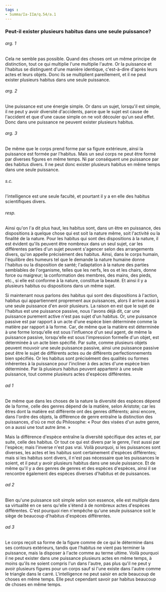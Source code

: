 ```yaml
---
tags : 
- Summa/Ia-IIæ/q.54/a.1
---
```


### Peut-il exister plusieurs habitus dans une seule puissance?

###### arg. 1
Cela ne semble pas possible. Quand des choses ont un même principe de distinction, tout ce qui multiplie l'une multiplie l'autre. Or la puissance et l'habitus se distinguent d'une manière identique, c'est-à-dire d'après leurs actes et leurs objets. Donc ils se multiplient pareillement, et il ne peut exister plusieurs habitus dans une seule puissance. 

###### arg. 2
Une puissance est une énergie simple. Or dans un sujet, lorsqu'il est simple, il ne peut y avoir diversité d'accidents, parce que le sujet est cause de l'accident et que d'une cause simple on ne voit découler qu'un seul effet. Donc dans une puissance ne peuvent exister plusieurs habitus. 

###### arg. 3
De même que le corps prend forme par sa figure extérieure, ainsi la puissance est formée par l'habitus. Mais un seul corps ne peut être formé par diverses figures en même temps. Ni par conséquent une puissance par des habitus divers. Il ne peut donc exister plusieurs habitus en même temps dans une seule puissance. 

###### s.c.
l'intelligence est une seule faculté, et pourtant il y a en elle des habitus scientifiques divers. 

###### resp.
Ainsi qu'on l'a dit plus haut, les habitus sont, dans un être en puissance, des dispositions à quelque chose qui est soit la nature même, soit l'activité ou la finalité de la nature. Pour les habitus qui sont des dispositions à la nature, il est évident qu'ils peuvent être nombreux dans un seul sujet, car les différentes parties d'un sujet peuvent s'agencer selon des arrangements divers, qu'on appelle précisément des habitus. Ainsi, dans le corps humain, l'équilibre des humeurs tel que le demande la nature humaine donne l'habitus ou la disposition de santé; l'adaptation à la nature des parties semblables de l'organisme, telles que les nerfs, les os et les chairs, donne force ou maigreur; la conformation des membres, des mains, des pieds, etc., si elle est conforme à la nature, constitue la beauté. Et ainsi il y a plusieurs habitus ou dispositions dans un même sujet. 

Si maintenant nous parlons des habitus qui sont des dispositions à l'action, habitus qui appartiennent proprement aux puissances, alors il arrive aussi à une seule puissance d'en avoir plusieurs. La raison en est que le sujet de l'habitus est une puissance passive, nous l'avons déjà dit, car une puissance purement active n'est pas sujet d'un habitus. Or, une puissance passive est par rapport à un acte d'une espèce bien déterminée comme la matière par rapport à la forme. Car, de même que la matière est déterminée à une forme lorsqu'elle est sous l'influence d'un seul agent, de même la puissance passive, lorsqu'elle est sous l'impression formelle d'un objet, est déterminée à un acte bien spécifié. Par suite, comme plusieurs objets peuvent mouvoir une seule puissance passive, ainsi une puissance passive peut être le sujet de différents actes ou de différents perfectionnements bien spécifiés. Or les habitus sont précisément des qualités ou formes inhérentes à la puissance pour l'incliner à des actes d'une espèce bien déterminée. Par là plusieurs habitus peuvent appartenir à une seule puissance, tout comme plusieurs actes d'espèces différentes. 

###### ad 1
De même que dans les choses de la nature la diversité des espèces dépend de la forme, celle des genres dépend de la matière, selon Aristote; car les êtres dont la matière est différente ont des genres différents; ainsi encore, dans l'ordre des objets, la différence de genre entraîne la distinction des puissances, d'où ce mot du Philosophe: « Pour des visées d'un autre genre, on a aussi une tout autre âme. » 

Mais la différence d'espèce entraîne la diversité spécifique des actes et, par suite, celle des habitus. Or tout ce qui est divers par le genre, l'est aussi par l'espèce; mais l'inverse n'est pas vrai. Voilà pourquoi, si les puissances sont diverses, les actes et les habitus sont certainement d'espèces différentes; mais si les habitus sont divers, il n'est pas nécessaire que les puissances le soient, et il peut y avoir plusieurs habitus dans une seule puissance. Et de même qu'il y a des genres de genres et des espèces d'espèces, ainsi il se rencontre également des espèces diverses d'habitus et de puissances. 

###### ad 2
Bien qu'une puissance soit simple selon son essence, elle est multiple dans sa virtualité en ce sens qu'elle s'étend à de nombreux actes d'espèces différentes. C'est pourquoi rien n'empêche qu'une seule puissance soit le siège de beaucoup d'habitus d'espèces différentes. 

###### ad 3
Le corps reçoit sa forme de la figure comme de ce qui le détermine dans ses contours extérieurs, tandis que l'habitus ne vient pas terminer la puissance, mais la disposer à l'acte comme au terme ultime. Voilà pourquoi il ne peut exister dans une puissance plusieurs actes en même temps, à moins qu'ils ne soient compris l'un dans l'autre, pas plus qu'il ne peut y avoir plusieurs figures pour un corps sauf si l'une existe dans l'autre comme le triangle dans le carré. L'intelligence ne peut saisir en acte beaucoup de choses en même temps. Elle peut cependant savoir par habitus beaucoup de choses en même temps. 


